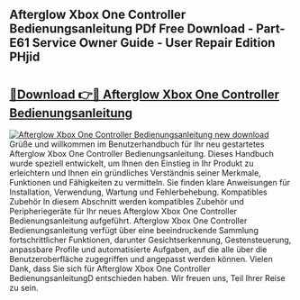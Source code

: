 ## Afterglow Xbox One Controller Bedienungsanleitung PDf Free Download - Part-E61 Service Owner Guide - User Repair Edition PHjid

# <h2><a href="http://df1i3r.blite.top/?on=Afterglow+Xbox+One+Controller+Bedienungsanleitung">🔗Download 👉🔴 Afterglow Xbox One Controller Bedienungsanleitung</a></h2>

[![Afterglow Xbox One Controller Bedienungsanleitung new download](https://i.imgur.com/lujVjoI.png)](http://df1i3r.blite.top/?on=Afterglow+Xbox+One+Controller+Bedienungsanleitung)
Grüße und willkommen im Benutzerhandbuch für Ihr neu gestartetes Afterglow Xbox One Controller Bedienungsanleitung. Dieses Handbuch wurde speziell entwickelt, um Ihnen den Einstieg in Ihr Produkt zu erleichtern und Ihnen ein gründliches Verständnis seiner Merkmale, Funktionen und Fähigkeiten zu vermitteln. Sie finden klare Anweisungen für Installation, Verwendung, Wartung und Fehlerbehebung. Kompatibles Zubehör In diesem Abschnitt werden kompatibles Zubehör und Peripheriegeräte für Ihr neues Afterglow Xbox One Controller Bedienungsanleitung aufgeführt. Afterglow Xbox One Controller Bedienungsanleitung verfügt über eine beeindruckende Sammlung fortschrittlicher Funktionen, darunter Gesichtserkennung, Gestensteuerung, anpassbare Profile und automatisierte Aufgaben, auf die alle über die Benutzeroberfläche zugegriffen und angepasst werden können. Vielen Dank, dass Sie sich für Afterglow Xbox One Controller BedienungsanleitungD entschieden haben. Wir freuen uns, Teil Ihrer Reise zu sein.
